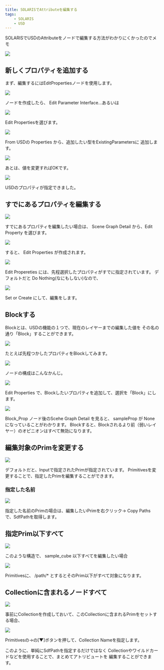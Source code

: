 ```yaml
---
title: SOLARISでAttributeを編集する
tags:
    - SOLARIS
    - USD
---
```


SOLARISでUSDのAttributeをノードで編集する方法がわかりにくかったのでメモ

![](https://gyazo.com/602f1aa125ca16354f7a3c3bee199be1.png)

## 新しくプロパティを追加する

まず、編集するにはEditPropertiesノードを使用します。

![](https://gyazo.com/1c9f019b22ff0405825a97fff1284a95.png)

ノードを作成したら、 Edit Parameter Interface...あるいは

![](https://gyazo.com/51bc402cfc5aae077d3acb807a77cae0.png)

Edit Propertiesを選びます。

![](https://gyazo.com/ae2d3ad3130e4347d44752e5dbc2264a.png)

From USDの Properties から、追加したい型をExistingParametersに
追加します。

![](https://gyazo.com/762f0fa7677997edef31fa1ca2126368.png)

あとは、値を変更すればOKです。

![](https://gyazo.com/4ef3693800c56c3c95b7daf7d258b926.png)

USDのプロパティが指定できました。

## すでにあるプロパティを編集する

![](https://gyazo.com/bdc359a981b4ff35d9ea16265d72c8fd.png)

すでにあるプロパティを編集したい場合は、
Scene Graph Detail から、Edit Property を選びます。

![](https://gyazo.com/fdb27c3f6de94facdb5031f94065f9c1.png)

すると、 Edit Properties が作成されます。

![](https://gyazo.com/312751150a7654daf99518a3146de20c.png)

Edit Propereties には、先程選択したプロパティがすでに指定されています。
デフォルトだと Do Nothing(なにもしない)なので、

![](https://gyazo.com/53d92a12b0ae8f43b3c0381768780a9e.png)

Set or Create にして、編集をします。

## Blockする

Blockとは、USDの機能の１つで、現在のレイヤーまでの編集した値を
その名の通り「Block」することができます。

![](https://gyazo.com/93e02a39bed30a6fcf59e7689c69ae86.png)

たとえば先程つかしたプロパティをBlockしてみます。

![](https://gyazo.com/123df21696012385b877993b9550cc51.png)

ノードの構成はこんなかんじ。

![](https://gyazo.com/5c5426f164336025df6f008aa079326c.png)

Edit Properties で、Blockしたいプロパティを追加して、選択を「Block」にします。

![](https://gyazo.com/bb06690d774826dfecaa3f4180cc33f8.png)

Block_Prop ノード後のScehe Graph Detail を見ると、
sampleProp が None になっていることがわかります。
Blockすると、Blockされるより前（弱いレイヤー）のオピニオンはすべて無効になります。

## 編集対象のPrimを変更する

![](https://gyazo.com/ac63370a95ef80c6f703a07a2b512f2b.png)

デフォルトだと、Inputで指定されたPrimが指定されています。
Primitivesを変更することで、指定したPrimを編集することができます。

### 指定した名前

![](https://gyazo.com/00da0ce63fb79bedd70a6291cf0c7c65.png)

指定した名前のPrimの場合は、編集したいPrimを右クリック→ Copy Paths で、SdfPathを取得します。

## 指定Prim以下すべて

![](https://gyazo.com/0b57cce4903d2e3b723498bff4f27681.png)

このような構造で、 sample_cube 以下すべてを編集したい場合

![](https://gyazo.com/229a41d0f72a29f24272f132b6cc88a3.png)

Primitivesに、 /path/* とするとそのPrim以下がすべて対象になります。

## Collectionに含まれるノードすべて

![](https://gyazo.com/ac5c40ec06c6fc29451798a2ce0fdffe.png)

事前にCollectionを作成しておいて、このCollectionに含まれるPrimをセットする場合、

![](https://gyazo.com/912b4f70dd9deb4b5d86f571acd8860d.png)

Primitivesの→の[▼]ボタンを押して、Collection Nameを指定します。

このように、単純にSdfPathを指定するだけではなく
Collectionやワイルドカードなどを使用することで、まとめてアトリビュートを
編集することができます。